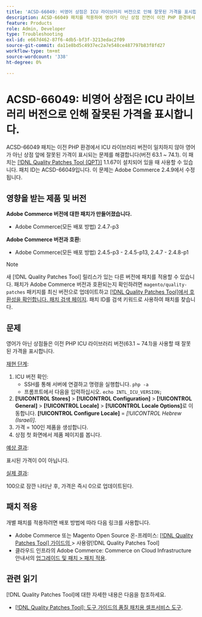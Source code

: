 ```yaml
---
title: 'ACSD-66049: 비영어 상점은 ICU 라이브러리 버전으로 인해 잘못된 가격을 표시합니다.'
description: ACSD-66049 패치를 적용하여 영어가 아닌 상점 전면이 이전 PHP 환경에서 ICU 라이브러리 버전이 일치하지 않아 잘못된 가격이 표시되는 Adobe Commerce 문제를 해결합니다(버전 63.1 ~ 74.1).
feature: Products
role: Admin, Developer
type: Troubleshooting
exl-id: e667d462-87f6-4db5-bf3f-3213edac2f09
source-git-commit: da11e8bd5c4937ec2a7e548ce487797b83f8fd27
workflow-type: tm+mt
source-wordcount: '338'
ht-degree: 0%

---
```


# ACSD-66049: 비영어 상점은 ICU 라이브러리 버전으로 인해 잘못된 가격을 표시합니다.

ACSD-66049 패치는 이전 PHP 환경에서 ICU 라이브러리 버전이 일치하지 않아 영어가 아닌 상점 앞에 잘못된 가격이 표시되는 문제를 해결합니다(버전 63.1 ~ 74.1). 이 패치는 [[!DNL Quality Patches Tool (QPT)]](/help/tools/quality-patches-tool/quality-patches-tool-to-self-serve-quality-patches.md) 1.1.67이 설치되어 있을 때 사용할 수 있습니다. 패치 ID는 ACSD-66049입니다. 이 문제는 Adobe Commerce 2.4.9에서 수정됩니다.

## 영향을 받는 제품 및 버전

**Adobe Commerce 버전에 대한 패치가 만들어졌습니다.**

* Adobe Commerce(모든 배포 방법) 2.4.7-p3

**Adobe Commerce 버전과 호환:**

* Adobe Commerce(모든 배포 방법) 2.4.5-p3 - 2.4.5-p13, 2.4.7 - 2.4.8-p1

>[!NOTE]
>
>새 [!DNL Quality Patches Tool] 릴리스가 있는 다른 버전에 패치를 적용할 수 있습니다. 패치가 Adobe Commerce 버전과 호환되는지 확인하려면 `magento/quality-patches` 패키지를 최신 버전으로 업데이트하고 [[!DNL Quality Patches Tool]에서 호환성을 확인합니다. 패치 검색 페이지](https://experienceleague.adobe.com/tools/commerce-quality-patches/index.html?lang=ko). 패치 ID를 검색 키워드로 사용하여 패치를 찾습니다.

## 문제

영어가 아닌 상점들은 이전 PHP ICU 라이브러리 버전(63.1 ~ 74.1)을 사용할 때 잘못된 가격을 표시합니다.

<u>재현 단계</u>:

1. ICU 버전 확인:
   * SSH를 통해 서버에 연결하고 명령을 실행합니다. `php -a`
   * 프롬프트에서 다음을 입력하십시오. `echo INTL_ICU_VERSION;`
1. **[!UICONTROL Stores]** > **[!UICONTROL Configuration]** > **[!UICONTROL General]** > **[!UICONTROL Locale]** > **[!UICONTROL Locale Options]**&#x200B;로 이동합니다. **[!UICONTROL Configure Locale]** = *[!UICONTROL Hebrew (Israel)]*.
1. 가격 = 100인 제품을 생성합니다.
1. 상점 첫 화면에서 제품 페이지를 봅니다.

<u>예상 결과</u>:

표시된 가격이 0이 아닙니다.

<u>실제 결과</u>:

100으로 잠깐 나타난 후, 가격은 즉시 0으로 업데이트된다.

## 패치 적용

개별 패치를 적용하려면 배포 방법에 따라 다음 링크를 사용합니다.

* Adobe Commerce 또는 Magento Open Source 온-프레미스: [[!DNL Quality Patches Tool]  가이드의 &#x200B;](/help/tools/quality-patches-tool/usage.md)> 사용량[!DNL Quality Patches Tool]
* 클라우드 인프라의 Adobe Commerce: Commerce on Cloud Infrastructure 안내서의 [업그레이드 및 패치 > 패치 적용](https://experienceleague.adobe.com/docs/commerce-cloud-service/user-guide/develop/upgrade/apply-patches.html?lang=ko).

## 관련 읽기

[!DNL Quality Patches Tool]에 대한 자세한 내용은 다음을 참조하세요.

* [[!DNL Quality Patches Tool]: 도구 가이드의 품질 패치용 셀프서비스 도구](/help/tools/quality-patches-tool/quality-patches-tool-to-self-serve-quality-patches.md).
